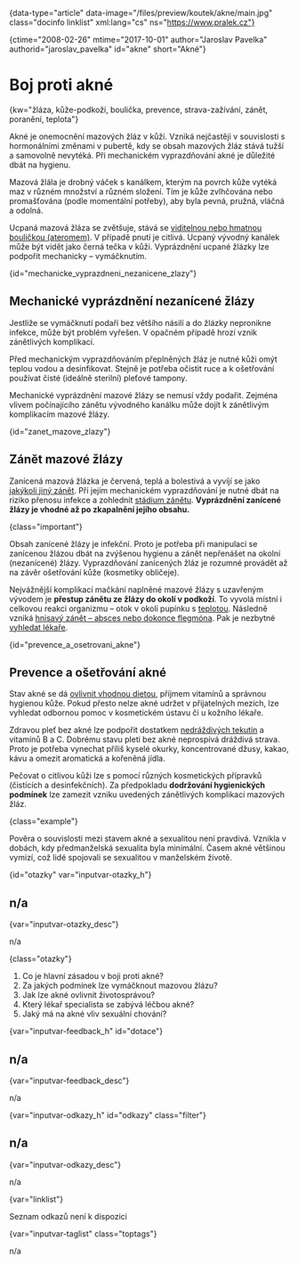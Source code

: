 
{data-type="article" data-image="/files/preview/koutek/akne/main.jpg" class="docinfo linklist" xml:lang="cs" ns="https://www.pralek.cz"}

{ctime="2008-02-26" mtime="2017-10-01" author="Jaroslav Pavelka" authorid="jaroslav_pavelka" id="akne" short="Akné"}

# Boj proti akné

<!-- generated attribute kw by user_udpatekw.sh on 2019-12-07, do not edit -->

{kw="žláza, kůže-podkoží, boulička, prevence, strava-zažívání, zánět, poranění, teplota"}

Akné je onemocnění mazových žláz v kůži. Vzniká nejčastěji v souvislosti s hormonálními změnami v pubertě, kdy se obsah mazových žláz stává tužší a samovolně nevytéká. Při mechanickém vyprazdňování akné je důležité dbát na hygienu.

Mazová žlála je drobný váček s kanálkem, kterým na povrch kůže vytéká maz v různém množství a různém složení. Tím je kůže zvlhčována nebo promašťována (podle momentální potřeby), aby byla pevná, pružná, vláčná a odolná.

Ucpaná mazová žláza se zvětšuje, stává se [viditelnou nebo hmatnou bouličkou (ateromem)][1]. V případě pnutí je citlivá. Ucpaný vývodný kanálek může být vidět jako černá tečka v kůži. Vyprázdnění ucpané žlázky lze podpořit mechanicky – vymáčknutím.

{id="mechanicke\_vyprazdneni\_nezanicene_zlazy"}

## Mechanické vyprázdnění nezanícené žlázy

Jestliže se vymáčknutí podaří bez většího násilí a do žlázky nepronikne infekce, může být problém vyřešen. V opačném případě hrozí vznik zánětlivých komplikací.

Před mechanickým vyprazdňováním přeplněných žláz je nutné kůži omýt teplou vodou a desinfikovat. Stejně je potřeba očistit ruce a k ošetřování používat čisté (ideálně sterilní) pleťové tampony.

Mechanické vyprázdnění mazové žlázy se nemusí vždy podařit. Zejména vlivem počínajícího zánětu vývodného kanálku může dojít k zánětlivým komplikacím mazové žlázy.

{id="zanet\_mazove\_zlazy"}

## Zánět mazové žlázy

Zanícená mazová žlázka je červená, teplá a bolestivá a vyvíjí se jako [jakýkoli jiný zánět][2]. Při jejím mechanickém vyprazdňování je nutné dbát na riziko přenosu infekce a zohlednit [stádium zánětu][3]. **Vyprázdnění zanícené žlázy je vhodné až po zkapalnění jejího obsahu.**

{class="important"}

Obsah zanícené žlázy je infekční. Proto je potřeba při manipulaci se zanícenou žlázou dbát na zvýšenou hygienu a zánět nepřenášet na okolní (nezanícené) žlázy. Vyprazdňování zanícených žláz je rozumné provádět až na závěr ošetřování kůže (kosmetiky obličeje).

Nejvážnější komplikací mačkání naplněné mazové žlázy s uzavřeným vývodem je **přestup zánětu ze žlázy do okolí v podkoží**. To vyvolá místní i celkovou reakci organizmu – otok v okolí pupínku s [teplotou][4]. Následně vzniká [hnisavý zánět – absces nebo dokonce flegmóna][3]. Pak je nezbytné [vyhledat lékaře][5].

{id="prevence\_a\_osetrovani_akne"}

## Prevence a ošetřování akné

Stav akné se dá [ovlivnit vhodnou dietou][6], příjmem vitamínů a správnou hygienou kůže. Pokud přesto nelze akné udržet v přijatelných mezích, lze vyhledat odbornou pomoc v kosmetickém ústavu či u kožního lékaře.

Zdravou pleť bez akné lze podpořit dostatkem [nedráždivých tekutin][7] a vitamínů B a C. Dobrému stavu pleti bez akné neprospívá dráždivá strava. Proto je potřeba vynechat příliš kyselé okurky, koncentrované džusy, kakao, kávu a omezit aromatická a kořeněná jídla.

Pečovat o citlivou kůži lze s pomocí různých kosmetických přípravků (čistících a desinfekčních). Za předpokladu **dodržování hygienických podmínek** lze zamezit vzniku uvedených zánětlivých komplikací mazových žláz.

{class="example"}

Pověra o souvislosti mezi stavem akné a sexualitou není pravdivá. Vznikla v dobách, kdy předmanželská sexualita byla minimální. Časem akné většinou vymizí, což lidé spojovali se sexualitou v manželském životě.

{id="otazky" var="inputvar-otazky_h"}

## n/a

{var="inputvar-otazky_desc"}

n/a

{class="otazky"}

  1. Co je hlavní zásadou v boji proti akné?
  2. Za jakých podmínek lze vymáčknout mazovou žlázu?
  3. Jak lze akné ovlivnit životosprávou?
  4. Který lékař specialista se zabývá léčbou akné?
  5. Jaký má na akné vliv sexuální chování?

{var="inputvar-feedback_h" id="dotace"}

## n/a

{var="inputvar-feedback_desc"}

n/a

{var="inputvar-odkazy_h" id="odkazy" class="filter"}

## n/a

{var="inputvar-odkazy_desc"}

n/a

{var="linklist"}

Seznam odkazů není k dispozici

{var="inputvar-taglist" class="toptags"}

n/a

 [1]: nezhoubne_nadory
 [2]: zanet
 [3]: lecba_zanetu
 [4]: teplota
 [5]: nalehavost_lekarskeho_vysetreni
 [6]: stravovaci_navyky
 [7]: prijem_tekutin

